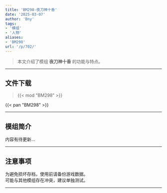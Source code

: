 ```yaml
---
title: 'BM298-夜刀神十香'
date: '2025-03-07'
author: 'Bny'
tags:
- '模组'
- '人物'
aliases:
- 'BM298'
url: '/p/702/'
---
```


> 本文介绍了模组 **夜刀神十香** 的功能与特点。

---

## 文件下载  

> {{< mod "BM298" >}}  

{{< pan "BM298" >}}  

---

## 模组简介

>  
内容有待更新...  

---

## 注意事项

>  
为避免损坏存档，使用前请备份游戏数据。  
可能与其他模组存在冲突，建议单独测试。  

---

